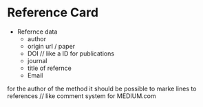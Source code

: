 # Reference Card

- Refernce data
    - author
    - origin url / paper
    - DOI // like a ID for publications
    - journal
    - title of refernce
    - Email

for the author of the method it should be possible to marke lines to references // like comment system for MEDIUM.com
